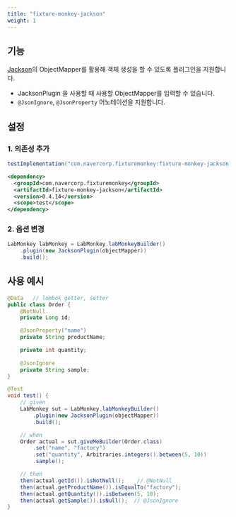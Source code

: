 ```yaml
---
title: "fixture-monkey-jackson"
weight: 1
---
```


## 기능
[Jackson](https://github.com/FasterXML/jackson)의 ObjectMapper를 활용해 객체 생성을 할 수 있도록 플러그인을 지원합니다.
- JacksonPlugin 을 사용할 때 사용할 ObjectMapper를 입력할 수 있습니다.
- `@JsonIgnore`, `@JsonProperty` 어노테이션을 지원합니다.


## 설정
### 1. 의존성 추가
```groovy
testImplementation("com.navercorp.fixturemonkey:fixture-monkey-jackson:0.4.14")
```

```xml
<dependency>
  <groupId>com.navercorp.fixturemonkey</groupId>
  <artifactId>fixture-monkey-jackson</artifactId>
  <version>0.4.14</version>
  <scope>test</scope>
</dependency>
```

### 2. 옵션 변경
```java
LabMonkey labMonkey = LabMonkey.labMonkeyBuilder()
    .plugin(new JacksonPlugin(objectMapper))
    .build();
```

## 사용 예시
```java
@Data   // lombok getter, setter
public class Order {
    @NotNull
    private Long id;

    @JsonProperty("name")
    private String productName;

    private int quantity;
    
    @JsonIgnore
    private String sample;
}

@Test
void test() {
    // given
    LabMonkey sut = LabMonkey.labMonkeyBuilder()
        .plugin(new JacksonPlugin(objectMapper))
        .build();

    // when
    Order actual = sut.giveMeBuilder(Order.class)
        .set("name", "factory")
        .set("quantity", Arbitraries.integers().between(5, 10))
        .sample();

    // then
    then(actual.getId()).isNotNull();    // @NotNull
    then(actual.getProductName()).isEqualTo("factory");
    then(actual.getQuantity()).isBetween(5, 10);
    then(actual.getSample()).isNull();  // @JsonIgnore
}
```
